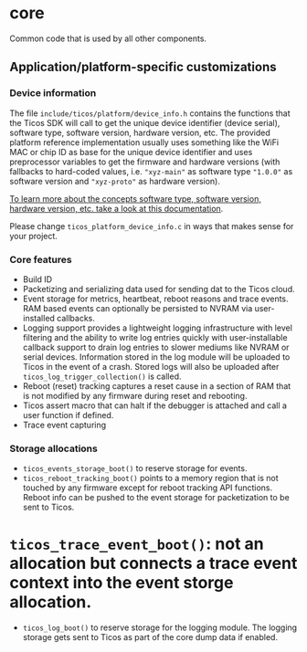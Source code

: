 # core

Common code that is used by all other components.

## Application/platform-specific customizations

### Device information

The file `include/ticos/platform/device_info.h` contains the functions that
the Ticos SDK will call to get the unique device identifier (device serial),
software type, software version, hardware version, etc. The provided platform
reference implementation usually uses something like the WiFi MAC or chip ID as
base for the unique device identifier and uses preprocessor variables to get the
firmware and hardware versions (with fallbacks to hard-coded values, i.e.
`"xyz-main"` as software type `"1.0.0"` as software version and `"xyz-proto"` as
hardware version).

[To learn more about the concepts software type, software version, hardware version, etc. take a look at this documentation](https://ticos.io/36NGGgi).

Please change `ticos_platform_device_info.c` in ways that makes sense for
your project.

### Core features

- Build ID
- Packetizing and serializing data used for sending dat to the Ticos cloud.
- Event storage for metrics, heartbeat, reboot reasons and trace events. RAM
  based events can optionally be persisted to NVRAM via user-installed
  callbacks.
- Logging support provides a lightweight logging infrastructure with level
  filtering and the ability to write log entries quickly with user-installable
  callback support to drain log entries to slower mediums like NVRAM or serial
  devices. Information stored in the log module will be uploaded to Ticos in
  the event of a crash. Stored logs will also be uploaded after
  `ticos_log_trigger_collection()` is called.
- Reboot (reset) tracking captures a reset cause in a section of RAM that is not
  modified by any firmware during reset and rebooting.
- Ticos assert macro that can halt if the debugger is attached and call a
  user function if defined.
- Trace event capturing

### Storage allocations

- `ticos_events_storage_boot()` to reserve storage for events.
- `ticos_reboot_tracking_boot()` points to a memory region that is not
  touched by any firmware except for reboot tracking API functions. Reboot info
  can be pushed to the event storage for packetization to be sent to Ticos.

# `ticos_trace_event_boot()`: not an allocation but connects a trace event context into the event storge allocation.

- `ticos_log_boot()` to reserve storage for the logging module. The logging
  storage gets sent to Ticos as part of the core dump data if enabled.
